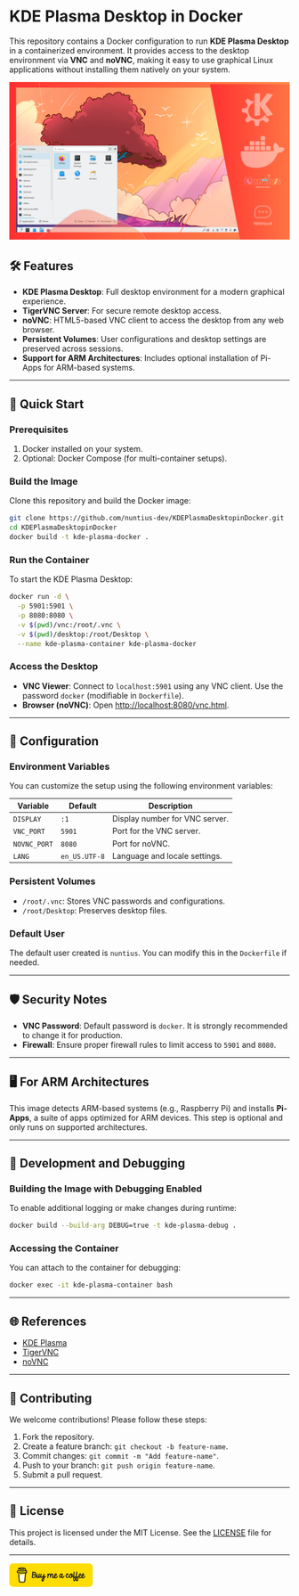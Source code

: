 # KDE Plasma Desktop in Docker

This repository contains a Docker configuration to run **KDE Plasma Desktop** in a containerized environment. It provides access to the desktop environment via **VNC** and **noVNC**, making it easy to use graphical Linux applications without installing them natively on your system.

![Captura de pantalla del escritorio](KDEPlasma.png)

## 🛠 Features

- **KDE Plasma Desktop**: Full desktop environment for a modern graphical experience.
- **TigerVNC Server**: For secure remote desktop access.
- **noVNC**: HTML5-based VNC client to access the desktop from any web browser.
- **Persistent Volumes**: User configurations and desktop settings are preserved across sessions.
- **Support for ARM Architectures**: Includes optional installation of Pi-Apps for ARM-based systems.

---

## 🚀 Quick Start

### Prerequisites

1. Docker installed on your system.
2. Optional: Docker Compose (for multi-container setups).

### Build the Image

Clone this repository and build the Docker image:

```bash
git clone https://github.com/nuntius-dev/KDEPlasmaDesktopinDocker.git
cd KDEPlasmaDesktopinDocker
docker build -t kde-plasma-docker .
```

### Run the Container

To start the KDE Plasma Desktop:

```bash
docker run -d \
  -p 5901:5901 \
  -p 8080:8080 \
  -v $(pwd)/vnc:/root/.vnc \
  -v $(pwd)/desktop:/root/Desktop \
  --name kde-plasma-container kde-plasma-docker
```

### Access the Desktop

- **VNC Viewer**: Connect to `localhost:5901` using any VNC client. Use the password `docker` (modifiable in `Dockerfile`).
- **Browser (noVNC)**: Open [http://localhost:8080/vnc.html](http://localhost:8080/vnc.html).

---

## 🔧 Configuration

### Environment Variables

You can customize the setup using the following environment variables:

| Variable      | Default  | Description                           |
|---------------|----------|---------------------------------------|
| `DISPLAY`     | `:1`     | Display number for VNC server.       |
| `VNC_PORT`    | `5901`   | Port for the VNC server.             |
| `NOVNC_PORT`  | `8080`   | Port for noVNC.                      |
| `LANG`        | `en_US.UTF-8` | Language and locale settings.  |

### Persistent Volumes

- `/root/.vnc`: Stores VNC passwords and configurations.
- `/root/Desktop`: Preserves desktop files.

### Default User

The default user created is `nuntius`. You can modify this in the `Dockerfile` if needed.

---

## 🛡 Security Notes

- **VNC Password**: Default password is `docker`. It is strongly recommended to change it for production.
- **Firewall**: Ensure proper firewall rules to limit access to `5901` and `8080`.

---

## 🖥 For ARM Architectures

This image detects ARM-based systems (e.g., Raspberry Pi) and installs **Pi-Apps**, a suite of apps optimized for ARM devices. This step is optional and only runs on supported architectures.

---

## 📝 Development and Debugging

### Building the Image with Debugging Enabled

To enable additional logging or make changes during runtime:

```bash
docker build --build-arg DEBUG=true -t kde-plasma-debug .
```

### Accessing the Container

You can attach to the container for debugging:

```bash
docker exec -it kde-plasma-container bash
```

---

## 🌐 References

- [KDE Plasma](https://kde.org/plasma-desktop/)
- [TigerVNC](https://tigervnc.org/)
- [noVNC](https://novnc.com/)

---

## 👥 Contributing

We welcome contributions! Please follow these steps:

1. Fork the repository.
2. Create a feature branch: `git checkout -b feature-name`.
3. Commit changes: `git commit -m "Add feature-name"`.
4. Push to your branch: `git push origin feature-name`.
5. Submit a pull request.

---

## 📜 License

This project is licensed under the MIT License. See the [LICENSE](LICENSE) file for details.

---

<a href="https://ko-fi.com/P5P013UUGZ">
    <img src="https://github.com/nuntius-dev/badips/raw/main/kofi.png" alt="comprar cafe" width="150" />
</a>
